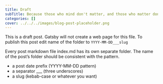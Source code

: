 ```yaml
---
title: Draft
subTitle: Because those who mind don't matter, and those who matter don't mind
categories: []
cover: ../../../images/blog-post-placeholder.png
---
```


This is a draft post. Gatsby will not create a web page for this file.
To publish this post edit name of the folder to `YYYY-MM-DD___slug`

Every post markdown file index.md has its own separate folder. The name of the post’s folder should be consistent with the pattern.

* a post date prefix (YYYY-MM-DD pattern)
* a separator ___ (three underscores)
* a slug (kebab-case or whatever you want)